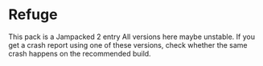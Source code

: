 # Refuge
This pack is a Jampacked 2 entry
All versions here maybe unstable. If you get a crash report using one of these versions, check whether the same crash happens on the recommended build. 

